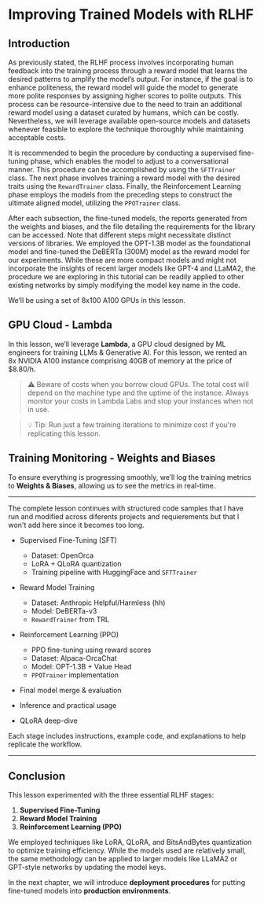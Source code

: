 # Improving Trained Models with RLHF

## Introduction

As previously stated, the RLHF process involves incorporating human feedback into the training process through a reward model that learns the desired patterns to amplify the model’s output. For instance, if the goal is to enhance politeness, the reward model will guide the model to generate more polite responses by assigning higher scores to polite outputs. This process can be resource-intensive due to the need to train an additional reward model using a dataset curated by humans, which can be costly. Nevertheless, we will leverage available open-source models and datasets whenever feasible to explore the technique thoroughly while maintaining acceptable costs.

It is recommended to begin the procedure by conducting a supervised fine-tuning phase, which enables the model to adjust to a conversational manner. This procedure can be accomplished by using the `SFTTrainer` class. The next phase involves training a reward model with the desired traits using the `RewardTrainer` class. Finally, the Reinforcement Learning phase employs the models from the preceding steps to construct the ultimate aligned model, utilizing the `PPOTrainer` class.

After each subsection, the fine-tuned models, the reports generated from the weights and biases, and the file detailing the requirements for the library can be accessed. Note that different steps might necessitate distinct versions of libraries. We employed the OPT-1.3B model as the foundational model and fine-tuned the DeBERTa (300M) model as the reward model for our experiments. While these are more compact models and might not incorporate the insights of recent larger models like GPT-4 and LLaMA2, the procedure we are exploring in this tutorial can be readily applied to other existing networks by simply modifying the model key name in the code.

We’ll be using a set of 8x100 A100 GPUs in this lesson.

## GPU Cloud - Lambda

In this lesson, we’ll leverage **Lambda**, a GPU cloud designed by ML engineers for training LLMs & Generative AI. For this lesson, we rented an 8x NVIDIA A100 instance comprising 40GB of memory at the price of \$8.80/h.

> ⚠️ Beware of costs when you borrow cloud GPUs. The total cost will depend on the machine type and the uptime of the instance. Always monitor your costs in Lambda Labs and stop your instances when not in use.

> 💡 Tip: Run just a few training iterations to minimize cost if you're replicating this lesson.

## Training Monitoring - Weights and Biases

To ensure everything is progressing smoothly, we’ll log the training metrics to **Weights & Biases**, allowing us to see the metrics in real-time.

---

The complete lesson continues with structured code samples that I have run and modified across diferents projects and requierements but that I won't add here since it becomes too long.

* Supervised Fine-Tuning (SFT)

  * Dataset: OpenOrca
  * LoRA + QLoRA quantization
  * Training pipeline with HuggingFace and `SFTTrainer`
* Reward Model Training

  * Dataset: Anthropic Helpful/Harmless (hh)
  * Model: DeBERTa-v3
  * `RewardTrainer` from TRL
* Reinforcement Learning (PPO)

  * PPO fine-tuning using reward scores
  * Dataset: Alpaca-OrcaChat
  * Model: OPT-1.3B + Value Head
  * `PPOTrainer` implementation
* Final model merge & evaluation
* Inference and practical usage
* QLoRA deep-dive

Each stage includes instructions, example code, and explanations to help replicate the workflow.

---

## Conclusion

This lesson experimented with the three essential RLHF stages:

1. **Supervised Fine-Tuning**
2. **Reward Model Training**
3. **Reinforcement Learning (PPO)**

We employed techniques like LoRA, QLoRA, and BitsAndBytes quantization to optimize training efficiency. While the models used are relatively small, the same methodology can be applied to larger models like LLaMA2 or GPT-style networks by updating the model keys.

In the next chapter, we will introduce **deployment procedures** for putting fine-tuned models into **production environments**.
